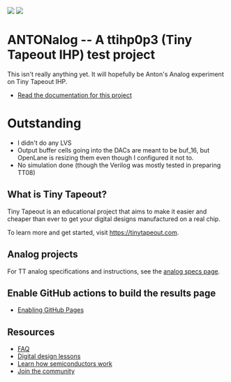 ![](../../workflows/gds/badge.svg) ![](../../workflows/docs/badge.svg)



# ANTONalog -- A ttihp0p3 (Tiny Tapeout IHP) test project 

This isn't really anything yet. It will hopefully be Anton's Analog experiment on Tiny Tapeout IHP.

- [Read the documentation for this project](docs/info.md)


# Outstanding

*   I didn't do any LVS
*   Output buffer cells going into the DACs are meant to be buf_16, but OpenLane is resizing them even though I configured it not to.
*   No simulation done (though the Verilog was mostly tested in preparing TT08)


## What is Tiny Tapeout?

Tiny Tapeout is an educational project that aims to make it easier and cheaper than ever to get your digital designs manufactured on a real chip.

To learn more and get started, visit https://tinytapeout.com.


## Analog projects

For TT analog specifications and instructions, see the [analog specs page](https://tinytapeout.com/specs/analog/).


## Enable GitHub actions to build the results page

- [Enabling GitHub Pages](https://tinytapeout.com/faq/#my-github-action-is-failing-on-the-pages-part)


## Resources

- [FAQ](https://tinytapeout.com/faq/)
- [Digital design lessons](https://tinytapeout.com/digital_design/)
- [Learn how semiconductors work](https://tinytapeout.com/siliwiz/)
- [Join the community](https://tinytapeout.com/discord)

